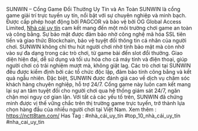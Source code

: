 SUNWIN – Cổng Game Đổi Thưởng Uy Tín và An Toàn
SUNWIN là cổng game giải trí trực tuyến uy tín, nổi bật với sự chuyên nghiệp và minh bạch. Được cấp phép hoạt động bởi PAGCOR và bảo vệ bởi OG Global Access Limited, [Nhà cái uy tín](https://nctt8tam.com/) cam kết mang đến một môi trường chơi game an toàn và công bằng. Sự bảo mật được đảm bảo nhờ công nghệ mã hóa SSL tiên tiến và giao thức Blockchain, bảo vệ tuyệt đối thông tin cá nhân của người chơi.
SUNWIN không chỉ thu hút người chơi nhờ tính bảo mật mà còn nhờ vào sự đa dạng trong các trò chơi, từ game bài đến slot đổi thưởng. Giao diện hiện đại, dễ sử dụng và tối ưu hóa cho cả máy tính và điện thoại, giúp người chơi có trải nghiệm mượt mà, không giật lag. Các trò chơi tại SUNWIN đều được kiểm định bởi các tổ chức độc lập, đảm bảo tính công bằng và kết quả ngẫu nhiên.
Đặc biệt, SUNWIN được đánh giá cao về dịch vụ chăm sóc khách hàng chuyên nghiệp, hỗ trợ 24/7. Cổng game này luôn cam kết mang lại sự an tâm tuyệt đối cho người chơi qua hệ thống giám sát 24/7, ngăn chặn mọi nguy cơ gian lận.
Với tất cả các yếu tố trên, SUNWIN đã chứng minh được vị thế vững chắc trên thị trường game trực tuyến, trở thành lựa chọn hàng đầu của nhiều người chơi tại Việt Nam.
Xem thêm : https://nctt8tam.com/
Has Tag : #nhà_cái_uy_tín #top_10_nhà_cái_uy_tín #nha_cai_uy_tin
